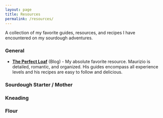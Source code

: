 ```yaml
---
layout: page
title: Resources
permalink: /resources/
---
```


A collection of my favorite guides, resources, and recipes I have encountered on my sourdough adventures. 

### General

- **[The Perfect Loaf](https://www.theperfectloaf.com/)** (Blog) - My absolute favorite resource. Maurizio is detailed, romantic, and organized. His guides encompass all experience levels and his recipes are easy to follow and delicious. 

### Sourdough Starter / Mother

### Kneading

### Flour